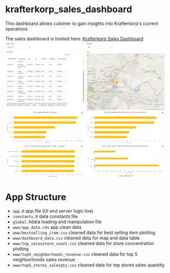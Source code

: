 # krafterkorp_sales_dashboard
This dashboard allows cutomer to gain insights into Krafterkorp's current operations

The sales dashboard is hosted here: [Krafterkorp Sales Dashboard](https://brianmwangy.shinyapps.io/krafterkorp_sales_dashboard/)
              ![Dashboard image](https://github.com/brianmwangy/krafterkorp_sales_dashboard/blob/main/www/dashboard_image.PNG)
              ![Dashboard image](https://github.com/brianmwangy/krafterkorp_sales_dashboard/blob/main/www/dashboard_image2.PNG)

# App Structure

- `app.R` app file (UI and server logic live)
- `constants.R` data constants file
- `global.R`data loading and manipulation file
- `www/app_data.rds` app clean data
- `www/bestselling_item.csv` cleaned data for best selling item plotting
- `www/dashboard_data.csv` cleaned data for map and data table
- `www/top_salesstore_count.csv` cleaned data for store concentration plotting
- `www/top5_neighborhoods_revenue.csv` cleaned data for top 5 neighborhoods sales revenue
- `www/top5_stores_salesqty.csv` cleaned data for top stores sales quantity
